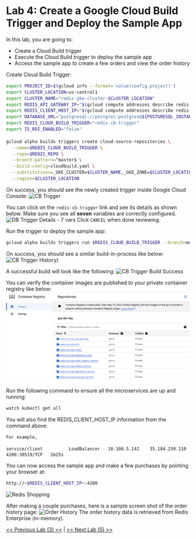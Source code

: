 # Lab 4: Create a Google Cloud Build Trigger and Deploy the Sample App
    
In this lab, you are going to:
* Create a Cloud Build trigger
* Execute the Cloud Build trigger to deploy the sample app
* Access the sample app to create a few orders and view the order history
    
Create Cloud Build Trigger:
```bash
export PROJECT_ID=$(gcloud info --format='value(config.project)')
export CLUSTER_LOCATION=us-central1
export CLUSTER_NAME="redis-gke-cluster-$CLUSTER_LOCATION"
export REDIS_API_GATEWAY_IP="$(gcloud compute addresses describe redis-api-gateway-ip --region=us-central1 --format='value(address)')"
export REDIS_CLIENT_HOST_IP="$(gcloud compute addresses describe redis-client-host-ip --region=us-central1 --format='value(address)')"
export DATABASE_URL="postgresql://postgres:postgres@${POSTGRESQL_INSTANCE_IP}:5432/dbFashion?schema=public"
export REDIS_CLOUD_BUILD_TRIGGER="redis-cb-trigger"
export IS_RDI_ENABLED="false"

gcloud alpha builds triggers create cloud-source-repositories \
  --name=$REDIS_CLOUD_BUILD_TRIGGER \
  --repo=$REDIS_REPO \
  --branch-pattern=^master$ \
  --build-config=cloudbuild.yaml \
  --substitutions=_GKE_CLUSTER=$CLUSTER_NAME,_GKE_ZONE=$CLUSTER_LOCATION,_API_GATEWAY_IP=$REDIS_API_GATEWAY_IP,_CLIENT_IP=$REDIS_CLIENT_HOST_IP,_REDIS_URI=$REDIS_URI,_REDIS_INSIGHT_PORT=$REDIS_INSIGHT_PORT,_DATABASE_URI=$DATABASE_URL,_IS_RDI_ENABLED=$IS_RDI_ENABLED \
  --region=$CLUSTER_LOCATION
```
On success, you should see the newly created trigger inside Google Cloud Console:
![CB Trigger](./img/CB_Trigger.png)
    
You can click on the `redis-cb-trigger` link and see its details as shown below. Make sure you see all **seven** variables are correctly configured. 
![DB Trigger Details - 7 vars](./img/CB_Trigger_Details.png)
Click `CANCEL` when done reviewing.
         
Run the trigger to deploy the sample app:
```bash
gcloud alpha builds triggers run $REDIS_CLOUD_BUILD_TRIGGER --branch=master --region=$CLUSTER_LOCATION
```
    
On success, you should see a similar build-in-process like below:
![CB Trigger History](./img/CB_Trigger_Build.png))
    
A successful build will look like the following:
![CB Trigger Build Success](./img/CB_Trigger_Build_Success.png)
   
You can verify the container images are published to your private container registry like below:
![Container registry](./img/container_registry.png)
        
Run the following command to ensure all the microservices are up and running:
```bash
watch kubectl get all
```
You will also find the REDIS_CLIENT_HOST_IP information from the command above:
```
For example,

service/client          LoadBalancer   10.100.5.142    35.184.250.110   4200:30519/TCP   2m25s
```
        
You can now access the sample app and make a few purchases by pointing your browser at:
```bash
http://<$REDIS_CLIENT_HOST_IP>:4200
```
![Redis Shopping](./img/Redis_Shopping.png)
    
After making a couple purchases, here is a sample screen shot of the order history page:
![Order History](./img/Order_History.png)
The order history data is retrieved from Redis Enterprise (in-memory).
     
[<< Previous Lab (3) <<](../lab3/README.md)     |      [>> Next Lab (5) >>](../lab5/README.md)


